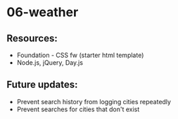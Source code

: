 # 06-weather


## Resources:
<ul>
    <li> Foundation - CSS fw (starter html template)
    <li> Node.js, jQuery, Day.js
</ul>

## Future updates:
<ul>
    <li> Prevent search history from logging cities repeatedly
    <li> Prevent searches for cities that don't exist
</ul>